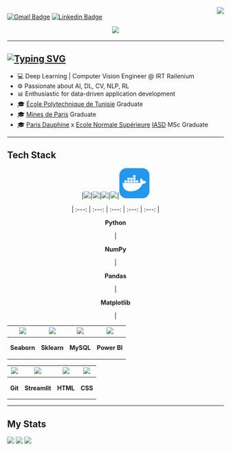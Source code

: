 <img align="right" src="https://visitor-badge.laobi.icu/badge?page_id=montassar.mhamdi">


[![Gmail Badge](https://img.shields.io/badge/-Gmail-c14438?style=flat-square&logo=Gmail&logoColor=white&link=mailto:montassarmhamdi9@gmail.com)](mailto:montassarmhamdi9@gmail.com)
[![Linkedin Badge](https://img.shields.io/badge/-LinkedIn-0e76a8?style=flat-square&logo=Linkedin&logoColor=white)](https://www.linkedin.com/in/montassarmhamdi/)
<!-- [![Portfolio Badge](https://img.shields.io/badge/Portfolio-black?logo=bandcamp&logoColor=white)](https://medaziztousli.weebly.com)
<a href="https://leetcode.com/MedAzizTousli/" target="_blank"><img src="https://img.shields.io/badge/dynamic/json?style=for-the-badge&labelColor=black&color=%23ffa116&label=Solved&query=solved&url=https%3A%2F%2Fbadge.xyli.tech%2Fapi%2Fusers%2FMedAzizTousli&logo=leetcode&logoColor=yellow" alt="LeetCode user MedAzizTousli" height="21" /></a> -->
  
<div id="header" align="center">
  <img src="https://media.giphy.com/media/dWesBcTLavkZuG35MI/giphy.gif" width="200"/>
</div>

---

## [![Typing SVG](https://readme-typing-svg.herokuapp.com?color=%FFFFFF&lines=Hi%2C+I+am+Montassar+Mhamdi)](https://git.io/typing-svg)

- 💻 Deep Learning | Computer Vision Engineer @ IRT Railenium
- ⚙️ Passionate about AI, DL, CV, NLP, RL
- 📊 Enthusiastic for data-driven application development
- 🎓 [École Polytechnique de Tunisie](http://www.ept.rnu.tn/) Graduate
- 🎓 [Mines de Paris](https://www.minesparis.psl.eu/) Graduate
- 🎓 [Paris Dauphine](https://dauphine.psl.eu/) x [Ecole Normale Supérieure](https://www.ens.psl.eu/) [IASD](https://www.masteriasd.eu/fr/) MSc Graduate

--- 

## Tech Stack


<div align="center">

|<img src="https://github.com/TheMrityunjayPathak/TheMrityunjayPathak/assets/123563634/749de882-b62f-4ab7-9157-afff30f77654" width="70px">|<img src="https://github.com/TheMrityunjayPathak/TheMrityunjayPathak/assets/123563634/0d3fa5fc-fd72-4b52-aec6-38c5fef54671" width="70px">|<img src="https://github.com/TheMrityunjayPathak/TheMrityunjayPathak/assets/123563634/1ca8a688-9602-41c6-a6da-9c0b6a28f992" width="70px">|<img src="https://github.com/TheMrityunjayPathak/TheMrityunjayPathak/assets/123563634/a14d14c8-af2d-4e4b-937b-296408717db6" width="70px">|<img src='https://github.com/tandpfun/skill-icons/blob/main/icons/Docker.svg' width='70px'>

| :---: | :---: | :---: | :---: | :---: 
|<p align="center"><strong>Python</strong></p>|<p align="center"><strong>NumPy</strong></p>|<p align="center"><strong>Pandas</strong></p>|<p align="center"><strong>Matplotlib</strong></p>|

|<img src="https://github.com/TheMrityunjayPathak/TheMrityunjayPathak/assets/123563634/6890f2c1-abb8-4545-a932-a1f3db90a0c9" width="70px">|<img src="https://github.com/TheMrityunjayPathak/TheMrityunjayPathak/assets/123563634/02102ef8-2bd9-47ee-87ba-935869e765c6" width="70px">|<img src="https://github.com/TheMrityunjayPathak/TheMrityunjayPathak/assets/123563634/069fcad9-5397-4aac-b2ca-a962db7462f9" width="70px">|<img src="https://github.com/TheMrityunjayPathak/TheMrityunjayPathak/assets/123563634/e8d6ed80-6d8f-47ed-8d36-29ef79630517" width="70px">|
| :---: | :---: | :---: | :---: |
|<p align="center"><strong>Seaborn</strong></p>|<p align="center"><strong>Sklearn</strong></p>|<p align="center"><strong>MySQL</strong></p>|<p align="center"><strong>Power BI</strong></p>|

|<img src="https://github.com/TheMrityunjayPathak/TheMrityunjayPathak/assets/123563634/18f1adb7-e094-4ec9-96bc-9b7a65a6984a" width="70px">|<img src="https://github.com/TheMrityunjayPathak/TheMrityunjayPathak/assets/123563634/18a1bb39-a759-465e-81de-4dd96493b667" width="70px">|<img src="https://github.com/TheMrityunjayPathak/TheMrityunjayPathak/assets/123563634/ba807579-e8c9-4756-9b4e-c9625b7b686a" width="70px">|<img src="https://github.com/TheMrityunjayPathak/TheMrityunjayPathak/assets/123563634/8b9fb14b-0bb7-4474-b804-a7c45c6bbc6f" width="70px">|
| :---: | :---: | :---: | :---: |
|<p align="center"><strong>Git</strong></p>|<p align="center"><strong>Streamlit</strong></p>|<p align="center"><strong>HTML</strong></p>|<p align="center"><strong>CSS</strong></p>|

</div>


---

## My Stats 

<img width=400 src='https://github-readme-stats.vercel.app/api?username=Sora-mmh&theme=vue-dark&show_icons=true&hide_border=true&count_private=true' />
<img width=400 src='https://github-readme-streak-stats.herokuapp.com/?user=Sora-mmh&theme=vue-dark&hide_border=true' />
<img width=400 src='https://github-readme-stats.vercel.app/api/top-langs/?username=Sora-mmh&theme=vue-dark&show_icons=true&hide_border=true&layout=compact' />



  


